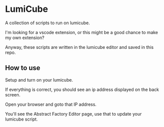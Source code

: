 # LumiCube

A collection of scripts to run on lumicube.

I'm looking for a vscode extension, or this might be a good chance to make my own extension?

Anyway, these scripts are written in the lumicube editor and saved in this repo.

## How to use

Setup and turn on your lumicube.

If everything is correct, you should see an ip address displayed on the back screen.

Open your browser and goto that IP address.

You'll see the Abstract Factory Editor page, use that to update your lumicube script.
